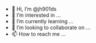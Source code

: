 - 👋 Hi, I’m @jh901ds
- 👀 I’m interested in ...
- 🌱 I’m currently learning ...
- 💞️ I’m looking to collaborate on ...
- 📫 How to reach me ...

<!---
jh901ds/jh901ds is a ✨ special ✨ repository because its `README.md` (this file) appears on your GitHub profile.
You can click the Preview link to take a look at your changes.
--->
